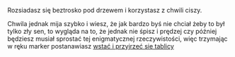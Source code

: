 Rozsiadasz się beztrosko pod drzewem i korzystasz z chwili ciszy.

Chwila jednak mija szybko i wiesz, że jak bardzo byś nie chciał żeby to był tylko zły sen, to wygląda na to, 
że jednak nie śpisz i prędzej czy później będziesz musiał sprostać tej enigmatycznej rzeczywistości, więc trzymając 
w ręku marker postanawiasz [wstać i przyjrzeć sie tablicy](zmarkerem/zmarkerem.md) 